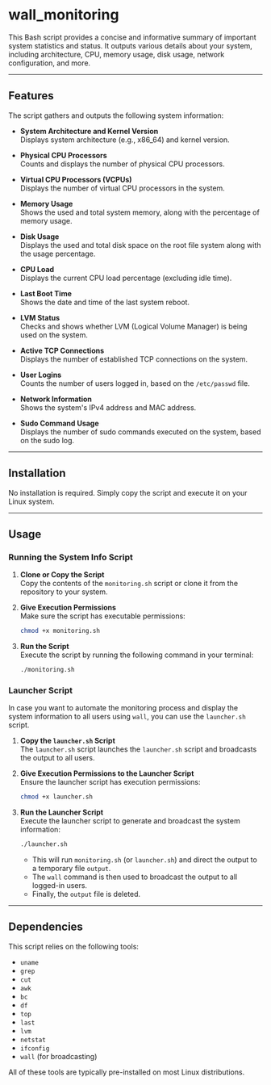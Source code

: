 # wall_monitoring

This Bash script provides a concise and informative summary of important system statistics and status. It outputs various details about your system, including architecture, CPU, memory usage, disk usage, network configuration, and more.

---

## **Features**

The script gathers and outputs the following system information:

- **System Architecture and Kernel Version**  
  Displays system architecture (e.g., x86_64) and kernel version.

- **Physical CPU Processors**  
  Counts and displays the number of physical CPU processors.

- **Virtual CPU Processors (VCPUs)**  
  Displays the number of virtual CPU processors in the system.

- **Memory Usage**  
  Shows the used and total system memory, along with the percentage of memory usage.

- **Disk Usage**  
  Displays the used and total disk space on the root file system along with the usage percentage.

- **CPU Load**  
  Displays the current CPU load percentage (excluding idle time).

- **Last Boot Time**  
  Shows the date and time of the last system reboot.

- **LVM Status**  
  Checks and shows whether LVM (Logical Volume Manager) is being used on the system.

- **Active TCP Connections**  
  Displays the number of established TCP connections on the system.

- **User Logins**  
  Counts the number of users logged in, based on the `/etc/passwd` file.

- **Network Information**  
  Shows the system's IPv4 address and MAC address.

- **Sudo Command Usage**  
  Displays the number of sudo commands executed on the system, based on the sudo log.

---

## **Installation**

No installation is required. Simply copy the script and execute it on your Linux system.

---

## **Usage**

### **Running the System Info Script**

1. **Clone or Copy the Script**  
   Copy the contents of the `monitoring.sh` script or clone it from the repository to your system.

2. **Give Execution Permissions**  
   Make sure the script has executable permissions:

   ```bash
   chmod +x monitoring.sh
   ```

3. **Run the Script**  
   Execute the script by running the following command in your terminal:

   ```bash
   ./monitoring.sh
   ```

### **Launcher Script**

In case you want to automate the monitoring process and display the system information to all users using `wall`, you can use the `launcher.sh` script.

1. **Copy the `launcher.sh` Script**  
   The `launcher.sh` script launches the `launcher.sh` script and broadcasts the output to all users.

2. **Give Execution Permissions to the Launcher Script**  
   Ensure the launcher script has execution permissions:

   ```bash
   chmod +x launcher.sh
   ```

3. **Run the Launcher Script**  
   Execute the launcher script to generate and broadcast the system information:

   ```bash
   ./launcher.sh
   ```

   - This will run `monitoring.sh` (or `launcher.sh`) and direct the output to a temporary file `output`.
   - The `wall` command is then used to broadcast the output to all logged-in users.
   - Finally, the `output` file is deleted.

---

## **Dependencies**

This script relies on the following tools:

- `uname`
- `grep`
- `cut`
- `awk`
- `bc`
- `df`
- `top`
- `last`
- `lvm`
- `netstat`
- `ifconfig`
- `wall` (for broadcasting)
  
All of these tools are typically pre-installed on most Linux distributions.
